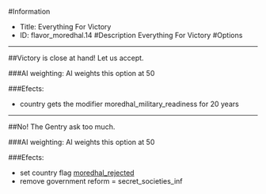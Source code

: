 #Information
 - Title: Everything For Victory
 - ID: flavor_moredhal.14
#Description
Everything For Victory
#Options

___
##Victory is close at hand! Let us accept.

###AI weighting:
AI weights this option at 50


###Efects:<ul><li>country gets the modifier moredhal_military_readiness for 20 years</li></ul>

___
##No! The Gentry ask too much.

###AI weighting:
AI weights this option at 50


###Efects:<ul><li>set country flag [moredhal_rejected](../flags/moredhal_rejected.md)</li><li>remove government reform = secret_societies_inf</li></ul>
